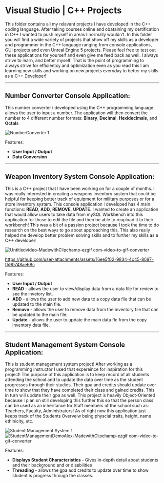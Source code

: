 # Visual Studio | C++ Projects

This folder contains all my relavant projects I have developed in the C++ coding language. After taking courses online and obataining my certification in C++ I wanted to push myself in areas I normally wouldn't. In this folder you will find a wide variety of projects that show off my skills as a developer and programmer in the C++ language ranging from console applications, GUI projects and even Unreal Engine 5 projects. Please feel free to test out these applications for yourself and even give me feed back as well. I always strive to learn, and better myself. That is the point of programming to always strive for efficientcy and optimization even as you read this I am learning new skills and working on new projects everyday to better my skills as a C++ Developer!

-----------------------------------------------------------------------------------------------------------------
Number Converter Console Application:
-----------------------------------------------------------------------------------------------------------------
This number converter i developed using the C++ programming language allows the user to input a number. The application will then convert the number to 4 different number formats: **Binary**, **Decimal**, **Hexidecimals**, and **Octals**

![NumberConverter 1](https://github.com/user-attachments/assets/43379919-e178-4880-b6c7-4d0aa10476a5)

Features:
- **User Input / Output**
- **Data Conversion**
-----------------------------------------------------------------------------------------------------------------
Weapon Inventory System Console Application:
-----------------------------------------------------------------------------------------------------------------
This is a C++ project that I have been working on for a couple of months. I was really interested in creating a weapons inventory system that could be helpful for keeping better track of equipment for military purposes or for a store inventory system. This console application I developed has 4 main functions: **READ**, **ADD**, **REMOVE**, **UPDATE**. I wanted to create an application that would allow users to take data from mySQL Workbench into this application for those to edit the file and then be able to reupload it to their workbench! This was a bit of a passion project because I took the time to do research on the best ways to go about approaching this. This also really helped me develop better problem solving skills and to further my skills as a C++ developer!

![Untitledvideo-MadewithClipchamp-ezgif com-video-to-gif-converter](https://github.com/user-attachments/assets/5f0fb096-61b0-4712-b80c-9fedf48a0d29)



https://github.com/user-attachments/assets/16ee5f02-9834-4c45-8097-f590748ae68c



Features:
- **User Input / Output**
- **READ** - allows the user to view/display data from a data file for review to see the invetory list.
- **ADD** - allows the user to add new data to a copy data file that can be updated to the main file.
- **Remove** - allows the user to remove data from the inventory file that can be updated to the main file.
- **Update** - allows the user to update the main data fle from the copy inventory data file.

-----------------------------------------------------------------------------------------------------------------
Student Management System Console Application:
-----------------------------------------------------------------------------------------------------------------
This is student management system project! After working as a programming instructor I used that expereince for inspiration for this project! The purpose of this application is to keep record of all students attending the school and to update the data over time as the student progresses through their studies. Their gpa and credits should update over time to show that they have completed their class and gained credits. This in turn will update their gpa as well. This project is heavily Object-Oriented because I plan on still developing this further this so that the person class can be used as an inheritance for Staff members of the school such as: Teachers, Faculty, Administrators! As of right now this application just keeps track of the Students Overveiw being physcial traits, height, name ethinicity, etc.

![Student Management System 1](https://github.com/user-attachments/assets/002da6bf-943f-403a-a313-05a03463abed)
![StudentManagementDemoAlex-MadewithClipchamp-ezgif com-video-to-gif-converter](https://github.com/user-attachments/assets/785b60f7-6eb9-42f4-8f42-7a55060a1924)

Features:
- **Displays Student Characteristics** - Gives in-depth detail about students and their background and or disabilities
- **Threading** - allows the gpa add credits to update over time to show student is progress through the classes.
